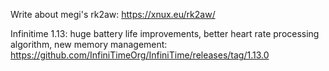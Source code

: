 Write about megi's rk2aw: https://xnux.eu/rk2aw/

Infinitime 1.13: huge battery life improvements, better heart rate processing algorithm, new memory management: https://github.com/InfiniTimeOrg/InfiniTime/releases/tag/1.13.0
